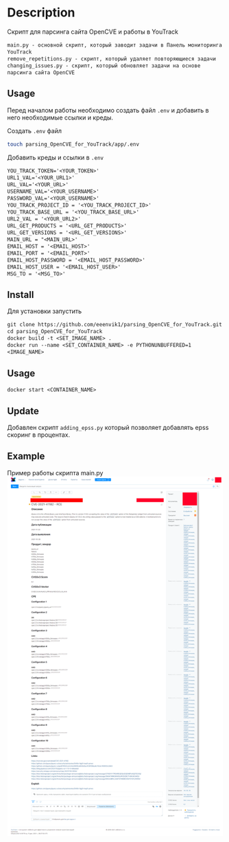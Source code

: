 # Description
Скрипт для парсинга сайта OpenCVE и работы в YouTrack
```
main.py - основной скрипт, который заводит задачи в Панель мониторинга YouTrack
remove_repetitions.py - скрипт, который удаляет повторяющиеся задачи
changing_issues.py - скрипт, который обновляет задачи на основе парсинга сайта OpenCVE
```

## Usage
Перед началом работы необходимо создать файл `.env` и добавить в него необходимые ссылки и креды.

Создать `.env` файл

```sh
touch parsing_OpenCVE_for_YouTrack/app/.env
```

Добавить креды и ссылки в `.env`

```
YOU_TRACK_TOKEN='<YOUR_TOKEN>'
URL1_VAL='<YOUR_URL1>'
URL_VAL='<YOUR_URL>'
USERNAME_VAL='<YOUR_USERNAME>'
PASSWORD_VAL='<YOUR_USERNAME>'
YOU_TRACK_PROJECT_ID = '<YOU_TRACK_PROJECT_ID>'
YOU_TRACK_BASE_URL = '<YOU_TRACK_BASE_URL>'
URL2_VAL = '<YOUR_URL2>'
URL_GET_PRODUCTS = '<URL_GET_PRODUCTS>'
URL_GET_VERSIONS = '<URL_GET_VERSIONS>'
MAIN_URL = "<MAIN_URL>'
EMAIL_HOST = '<EMAIL_HOST>'
EMAIL_PORT = '<EMAIL_PORT>'
EMAIL_HOST_PASSWORD = '<EMAIL_HOST_PASSWORD>'
EMAIL_HOST_USER = '<EMAIL_HOST_USER>'
MSG_TO = '<MSG_TO>'
```

## Install
Для установки запустить
```shell
git clone https://github.com/eeenvik1/parsing_OpenCVE_for_YouTrack.git
cd parsing_OpenCVE_for_YouTrack
docker build -t <SET_IMAGE_NAME> .
docker run --name <SET_CONTAINER_NAME> -e PYTHONUNBUFFERED=1 <IMAGE_NAME>
```

## Usage
```shell
docker start <CONTAINER_NAME>
```

## Update
Добавлен скрипт `adding_epss.py` который позволяет добавлять epss скоринг в процентах.

## Example
Пример работы скрипта main.py
![alt text](https://github.com/eeenvik1/parsing_OpenCVE_for_YouTrack/blob/main/exmple_youtrack(main.py).png?raw=true)
